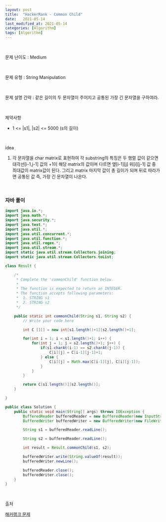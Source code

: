 ```yaml
---
layout: post
title:  "HackerRank - Common Child"
date:   2021-05-14
last_modified_at: 2021-05-14
categories: [Algorithm]
tags: [Algorithm]
---
```


<br/>

문제 난이도 : Medium

<br/>

문제 유형 : String Manipulation

<br/>

문제 설명 간략 : 같은 길이의 두 문자열이 주어지고 공통된 가장 긴 문자열을 구하여라.

<br/>

제약사항

- 1 <= |s1|, |s2| <= 5000 (s의 길이)

<br/>

idea 

1. 각 문자열을 char matrix로 표현하여 각 substring의 특징은 
   두 행렬 값이 같으면 대각선[i-1,j-1] 값의 +1이 해당 matrix의 값이며
   다르면 옆[i-1][j] 위[i][j-1] 값 중 최대값이 matrix값이 된다.
   그리고 matrix 마지막 값이 총 길이가 되며 뒤로 따라가면 공통된 값
   즉, 가장 긴 문자열이 나온다.
   

<br/>

### 자바 풀이

```java
import java.io.*;
import java.math.*;
import java.security.*;
import java.text.*;
import java.util.*;
import java.util.concurrent.*;
import java.util.function.*;
import java.util.regex.*;
import java.util.stream.*;
import static java.util.stream.Collectors.joining;
import static java.util.stream.Collectors.toList;

class Result {

    /*
     * Complete the 'commonChild' function below.
     *
     * The function is expected to return an INTEGER.
     * The function accepts following parameters:
     *  1. STRING s1
     *  2. STRING s2
     */

    public static int commonChild(String s1, String s2) {
        // Write your code here

        int C [][] = new int[s1.length()+1][s2.length()+1];

        for(int i = 1; i < s1.length()+1; i++) {
            for(int j = 1; j < s2.length()+1; j++) {
                if(s1.charAt(i-1) == s2.charAt(j-1)) {
                    C[i][j] = C[i-1][j-1]+1;
                } else {
                    C[i][j] = Math.max(C[i-1][j], C[i][j-1]);
                }
            }
        }

        return C[s1.length()][s2.length()];
    }

}

public class Solution {
    public static void main(String[] args) throws IOException {
        BufferedReader bufferedReader = new BufferedReader(new InputStreamReader(System.in));
        BufferedWriter bufferedWriter = new BufferedWriter(new FileWriter(System.getenv("OUTPUT_PATH")));

        String s1 = bufferedReader.readLine();

        String s2 = bufferedReader.readLine();

        int result = Result.commonChild(s1, s2);

        bufferedWriter.write(String.valueOf(result));
        bufferedWriter.newLine();

        bufferedReader.close();
        bufferedWriter.close();
    }
}


```

<br/>

출처

[해커랭크 문제](https://www.hackerrank.com/challenges/common-child/problem?h_l=interview&playlist_slugs%5B%5D=interview-preparation-kit&playlist_slugs%5B%5D=strings)